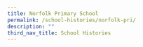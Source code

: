 ```yaml
---
title: Norfolk Primary School
permalink: /school-histories/norfolk-pri/
description: ""
third_nav_title: School Histories
---
```

